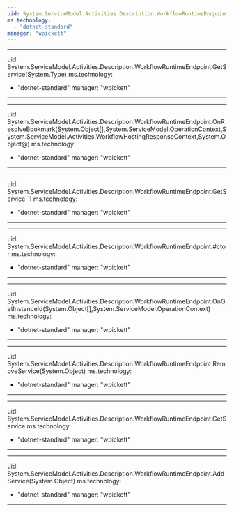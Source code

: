 ```yaml
---
uid: System.ServiceModel.Activities.Description.WorkflowRuntimeEndpoint
ms.technology: 
  - "dotnet-standard"
manager: "wpickett"
---
```


---
uid: System.ServiceModel.Activities.Description.WorkflowRuntimeEndpoint.GetService(System.Type)
ms.technology: 
  - "dotnet-standard"
manager: "wpickett"
---

---
uid: System.ServiceModel.Activities.Description.WorkflowRuntimeEndpoint.OnResolveBookmark(System.Object[],System.ServiceModel.OperationContext,System.ServiceModel.Activities.WorkflowHostingResponseContext,System.Object@)
ms.technology: 
  - "dotnet-standard"
manager: "wpickett"
---

---
uid: System.ServiceModel.Activities.Description.WorkflowRuntimeEndpoint.GetService``1
ms.technology: 
  - "dotnet-standard"
manager: "wpickett"
---

---
uid: System.ServiceModel.Activities.Description.WorkflowRuntimeEndpoint.#ctor
ms.technology: 
  - "dotnet-standard"
manager: "wpickett"
---

---
uid: System.ServiceModel.Activities.Description.WorkflowRuntimeEndpoint.OnGetInstanceId(System.Object[],System.ServiceModel.OperationContext)
ms.technology: 
  - "dotnet-standard"
manager: "wpickett"
---

---
uid: System.ServiceModel.Activities.Description.WorkflowRuntimeEndpoint.RemoveService(System.Object)
ms.technology: 
  - "dotnet-standard"
manager: "wpickett"
---

---
uid: System.ServiceModel.Activities.Description.WorkflowRuntimeEndpoint.GetService
ms.technology: 
  - "dotnet-standard"
manager: "wpickett"
---

---
uid: System.ServiceModel.Activities.Description.WorkflowRuntimeEndpoint.AddService(System.Object)
ms.technology: 
  - "dotnet-standard"
manager: "wpickett"
---
